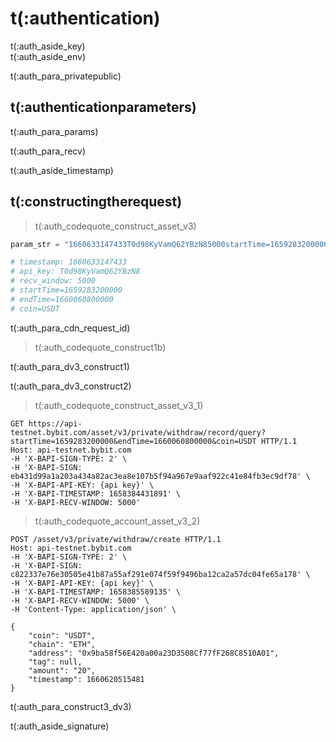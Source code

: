 # t(:authentication)
<aside class="notice">
t(:auth_aside_key)
</aside>

<aside class="notice">
t(:auth_aside_env)
</aside>

t(:auth_para_privatepublic)

## t(:authenticationparameters)

t(:auth_para_params)

t(:auth_para_recv)

<aside class="warning">
t(:auth_aside_timestamp)
</aside>

## t(:constructingtherequest)
> t(:auth_codequote_construct_asset_v3)

```python
param_str = "1660633147433T0d98KyVamQ62YBzN85000startTime=1659283200000&endTime=1660060800000&coin=USDT"

# timestamp: 1660633147433
# api_key: T0d98KyVamQ62YBzN8
# recv_window: 5000
# startTime=1659283200000
# endTime=1660060800000
# coin=USDT
```

<aside class="notice">
t(:auth_para_cdn_request_id)
</aside>

> t(:auth_codequote_construct1b)

t(:auth_para_dv3_construct1)
<div></div>

t(:auth_para_dv3_construct2)
> t(:auth_codequote_construct_asset_v3_1)

```http
GET https://api-testnet.bybit.com/asset/v3/private/withdraw/record/query?startTime=1659283200000&endTime=1660060800000&coin=USDT HTTP/1.1
Host: api-testnet.bybit.com
-H 'X-BAPI-SIGN-TYPE: 2' \
-H 'X-BAPI-SIGN: eb431d99a1a203a434a82ac3ea8e107b5f94a967e9aaf922c41e84fb3ec9df78' \
-H 'X-BAPI-API-KEY: {api key}' \
-H 'X-BAPI-TIMESTAMP: 1658384431891' \
-H 'X-BAPI-RECV-WINDOW: 5000'
```

> t(:auth_codequote_account_asset_v3_2)

```http
POST /asset/v3/private/withdraw/create HTTP/1.1
Host: api-testnet.bybit.com
-H 'X-BAPI-SIGN-TYPE: 2' \
-H 'X-BAPI-SIGN: c822337e76e30505e41b87a55af291e074f59f9496ba12ca2a57dc04fe65a178' \
-H 'X-BAPI-API-KEY: {api key}' \
-H 'X-BAPI-TIMESTAMP: 1658385589135' \
-H 'X-BAPI-RECV-WINDOW: 5000' \
-H 'Content-Type: application/json' \

{
    "coin": "USDT",
    "chain": "ETH",
    "address": "0x9ba58f56E420a00a23D3508Cf77fF268C8510A01",
    "tag": null,
    "amount": "20",
    "timestamp": 1660620515481
}
```
t(:auth_para_construct3_dv3)

<aside class="notice">
t(:auth_aside_signature)
</aside>
